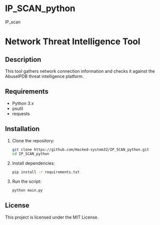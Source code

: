 # IP_SCAN_python
IP_scan
# Network Threat Intelligence Tool

## Description
This tool gathers network connection information and checks it against the AbuseIPDB threat intelligence platform.

## Requirements
- Python 3.x
- psutil
- requests

## Installation
1. Clone the repository:
    ```sh
    git clone https://github.com/Hacked-system32/IP_SCAN_python.git
    cd IP_SCAN_python
    ```

2. Install dependencies:
    ```sh
    pip install -r requirements.txt
    ```

3. Run the script:
    ```sh
    python main.py
    ```


## License
This project is licensed under the MIT License.
